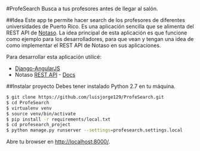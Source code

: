 #ProfeSearch
Busca a tus profesores antes de llegar al salón.

##Idea
Este app te permite hacer search de los profesores de diferentes universidades de Puerto Rico. Es una aplicación sencilla que se alimenta del REST API de [Notaso](https://notaso.com).  La idea principal de esta aplicación es que funcione como ejemplo para los desarrolladores, para que vean y tengan una idea de como implementar el REST API de Notaso en sus aplicaciones. 

Para desarrollar esta aplicación utilicé:
* [Django-AngularJS](https://github.com/jrief/django-angular.git)
* Notaso [REST API](https://notaso.com/api/) - [Docs](https://notaso.com/docs/)

##Instalar proyecto
Debes tener instalado Python 2.7 en tu máquina.

```bash
$ git clone https://github.com/luisjorge129/ProfeSearch.git
$ cd ProfeSearch
$ virtualenv venv
$ source venv/bin/activate
$ pip install -r requirements/local.txt
$ cd profesearch_project
$ python manage.py runserver --settings=profesearch.settings.local
```

Abre tu browser en [http://localhost:8000/](http://localhost:8000/).
